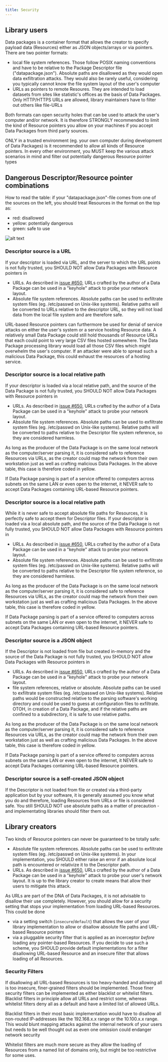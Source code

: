 ```yaml
---
title: Security
---
```


## Library users
Data packages is a container format that allows the creator to specify payload data (Resources) either as JSON
objects/arrays or via pointers. There are two pointer formats:
- local file system references. Those follow POSIX naming conventions and have to be relative to the Package Descriptor
file ("datapackage.json"). Absolute paths are disallowed as they would open data exfiltration attacks. They would also
be rarely useful, considering you typically cannot know the file system layout of the user's computer
- URLs as pointers to remote Resoures. They are intended to load datasets from sites like statistic's offices as the
basis of Data Packages. Only HTTP/HTTPS URLs are allowed, library maintainers have to filter out others like file-URLs

Both formats can open security holes that can be used to attack the user's computer and/or network. It is therefore
STRONGLY recommended to limit the kind of Resource pointers you allow on your machines if you accept Data Packages
from third party sources.

ONLY in a trusted environment (eg. your own computer during development of Data Packages) is it recommended to allow
all kinds of Resource pointers. In every other environment, you MUST keep the various attack scenarios in mind and
filter out potentially dangerous Resource pointer types

## Dangerous Descriptor/Resource pointer combinations

How to read the table: if your "datapackage.json"-file comes from one of the sources on the left, you should treat
Resources in the format on the top as:
- red: disallowed
- yellow: potentially dangerous
- green: safe to use

![alt text](security_matrix.png)

### Descriptor source is a URL
If your descriptor is loaded via URL, and the server to which the URL points is not fully trusted, you
SHOULD NOT allow Data Packages with Resource pointers in
- URLs. As described in [issue #650](https://github.com/frictionlessdata/specs/issues/650), URLs crafted by the author
of a Data Package can be used in a "keyhole" attack to probe your network layout.
- Absolute file system references. Absolute paths can be used to exfiltrate system files (eg. /etc/passwd on
Unix-like systems). Relative paths will be converted to URLs relative to the descriptor URL, so they will
not load data from the local file system and are therefore safe.

URL-based Resource pointers can furthermore be used for denial of service attacks on either the user's system or a
service hosting Resource data. A relatively small Data Package could still hold thousands of Resource URLs that
each could point to very large CSV files hosted somewhere. The Data Package processing library would load all
those CSV files which might overwhelm the user's computer. If an attacker were able to spread such a malicious
Data Package, this could exhaust the resources of a hosting service.

### Descriptor source is a local relative path
If your descriptor is loaded via a local relative path, and the source of the Data Package is not fully trusted, you
SHOULD NOT allow Data Packages with Resource pointers in
- URLs. As described in [issue #650](https://github.com/frictionlessdata/specs/issues/650), URLs crafted by the author
of a Data Package can be used in a "keyhole" attack to probe your network layout.
- Absolute file system references. Absolute paths can be used to exfiltrate system files (eg. /etc/passwd on
Unix-like systems). Relative paths will be converted to paths relative to the Descriptor file system reference,
so they are considered harmless.

As long as the producer of the Data Package is on the same local network as the computer/server parsing it, it is
considered safe to reference Resources via URLs, as the creator could map the network from their own workstation just
as well as crafting malicious Data Packages. In the above table, this case is therefore coded in yellow.

If Data Package parsing is part of a service offered to computers across subnets on the same LAN or even open to the
internet, it NEVER safe to accept Data Packages containing URL-based Resource pointers.

### Descriptor source is a local relative path
While it is never safe to accept absolute file paths for Resources, it is perfectly safe to accept them for Descriptor
files. If your descriptor is loaded via a local absolute path, and the source of the Data Package is not fully
trusted, you SHOULD NOT allow Data Packages with Resource pointers in
- URLs. As described in [issue #650](https://github.com/frictionlessdata/specs/issues/650), URLs crafted by the author
of a Data Package can be used in a "keyhole" attack to probe your network layout.
- Absolute file system references. Absolute paths can be used to exfiltrate system files (eg. /etc/passwd on
Unix-like systems). Relative paths will be converted to paths relative to the Descriptor file system reference,
so they are considered harmless.

As long as the producer of the Data Package is on the same local network as the computer/server parsing it, it is
considered safe to reference Resources via URLs, as the creator could map the network from their own workstation just
as well as crafting malicious Data Packages. In the above table, this case is therefore coded in yellow.

If Data Package parsing is part of a service offered to computers across subnets on the same LAN or even open to the
internet, it NEVER safe to accept Data Packages containing URL-based Resource pointers.

### Descriptor source is a JSON object
If the Descriptor is not loaded from file but created in-memory and the source of the Data Package is not fully
trusted, you SHOULD NOT allow Data Packages with Resource pointers in
- URLs. As described in [issue #650](https://github.com/frictionlessdata/specs/issues/650), URLs crafted by the author
of a Data Package can be used in a "keyhole" attack to probe your network layout.
- file system references, relative or absolute. Absolute paths can be used to exfiltrate system files
(eg. /etc/passwd on Unix-like systems). Relative paths would be constructed relative to the parsing software's working
directory and could be used to guess at configuration files to exfiltrate. OTOH, in creation of a Data Package,
and if the relative paths are confined to a subdirectory, it is safe to use relative paths.

As long as the producer of the Data Package is on the same local network as the computer/server parsing it, it is
considered safe to reference Resources via URLs, as the creator could map the network from their own workstation just
as well as crafting malicious Data Packages. In the above table, this case is therefore coded in yellow.

If Data Package parsing is part of a service offered to computers across subnets on the same LAN or even open to the
internet, it NEVER safe to accept Data Packages containing URL-based Resource pointers.


### Descriptor source is a self-created JSON object
If the Descriptor is not loaded from file or created via a third-party application but by your software, it is
generally assumed you know what you do and therefore, loading Resources from URLs or file is considered safe. You
still SHOULD NOT use absolute paths as a matter of precaution - and implementating libraries should filter them out.


## Library creators
Two kinds of Resource pointers can never be guaranteed to be totally safe:
- Absolute file system references. Absolute paths can be used to exfiltrate system files (eg. /etc/passwd on
Unix-like systems). In your implementation, you SHOULD either raise an error if an absolute local path is encountered
or relativize it to the Descriptor path.
- URLs. As described in [issue #650](https://github.com/frictionlessdata/specs/issues/650), URLs crafted by the author
of a Data Package can be used in a "keyhole" attack to probe your user's network layout. It is up to the library creator
 to create means that allow their users to mitigate this attack.

As URLs are part of the DNA of Data Packages, it is not advisable to disallow their use completely. However, you should
allow for a security setting that stops your implementation from loading URL-based Resources. This could be done
- via a setting switch (`insecure`/`default`) that allows the user of your library implementation to allow or
disallow absolute file paths and URL-based Resource pointers
- via a pluggable security filter that is applied as an incerceptor *before* loading any pointer-based Resources. If
you decide to use such a scheme, you SHOULD provide default implementations for a filter disallowing URL-based
Resource and an insecure filter that allows loading of all Resources.

### Security Filters
If disallowing all URL-based Resources is too heavy-handed and allowing all is too insecure, finer-grained filters
should be implemented. Those finer security filters can be implemented as either blacklist or whitelist filters.
Blacklist filters in principle allow all URLs and restrict some, whereas whitelist filters deny all as a default
and have a limited list of allowed URLs.

Blacklist filters in their most basic implementation would have to disallow all non-routed IP-addresses like the
192.168.x.x range or the 10.100.x.x range. This would blunt mapping attacks against the internal network of your users
but needs to be well thought out as even one omission could endanger network security

Whitelist filters are much more secure as they allow the loading of Resources from a named list of domains only, but
might be too restrictive for some uses.
